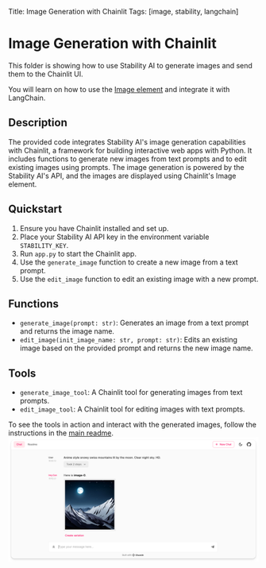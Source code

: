 Title: Image Generation with Chainlit
Tags: [image, stability, langchain]

# Image Generation with Chainlit

This folder is showing how to use Stability AI to generate images and send them to the Chainlit UI.

You will learn on how to use the [Image element](https://docs.chainlit.io/api-reference/elements/image) and integrate it with LangChain.

## Description

The provided code integrates Stability AI's image generation capabilities with Chainlit, a framework for building interactive web apps with Python. It includes functions to generate new images from text prompts and to edit existing images using prompts. The image generation is powered by the Stability AI's API, and the images are displayed using Chainlit's Image element.

## Quickstart

1. Ensure you have Chainlit installed and set up.
2. Place your Stability AI API key in the environment variable `STABILITY_KEY`.
3. Run `app.py` to start the Chainlit app.
4. Use the `generate_image` function to create a new image from a text prompt.
5. Use the `edit_image` function to edit an existing image with a new prompt.

## Functions

- `generate_image(prompt: str)`: Generates an image from a text prompt and returns the image name.
- `edit_image(init_image_name: str, prompt: str)`: Edits an existing image based on the provided prompt and returns the new image name.

## Tools

- `generate_image_tool`: A Chainlit tool for generating images from text prompts.
- `edit_image_tool`: A Chainlit tool for editing images with text prompts.

To see the tools in action and interact with the generated images, follow the instructions in the [main readme](/README.md).
![Rendering](./rendering.png)
